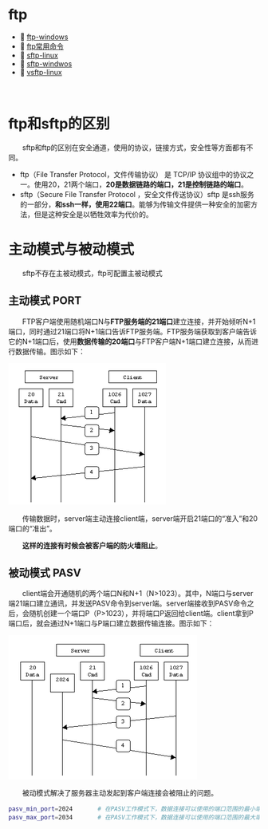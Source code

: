 # ftp

* 📄 [ftp-windows](siyuan://blocks/20240801162011-2c4z7ar)
* 📄 [ftp常用命令](siyuan://blocks/20240801162053-egbs4g6)
* 📄 [sftp-linux](siyuan://blocks/20240801160540-apjqx7b)
* 📄 [sftp-windwos](siyuan://blocks/20240801160553-3v9eszs)
* 📄 [vsftp-linux](siyuan://blocks/20240801160631-gk0f2y7)

　　‍

# ftp和sftp的区别

　　sftp和ftp的区别在安全通道，使用的协议，链接方式，安全性等方面都有不同。

* ftp（File Transfer Protocol，文件传输协议） 是 TCP/IP 协议组中的协议之一。使用20，21两个端口，**20是数据链路的端口，21是控制链路的端口**。
* sftp（Secure File Transfer Protocol ，安全文件传送协议）sftp 是ssh服务的一部分，**和ssh一样，使用22端口**。能够为传输文件提供一种安全的加密方法，但是这种安全是以牺牲效率为代价的。

# 主动模式与被动模式

　　sftp不存在主被动模式，ftp可配置主被动模式

## 主动模式 PORT

　　FTP客户端使用随机端口N与**FTP服务端的21端口**建立连接，并开始倾听N+1端口，同时通过21端口将N+1端口告诉FTP服务端。FTP服务端获取到客户端告诉它的N+1端口后，使用**数据传输的20端口**与FTP客户端N+1端口建立连接，从而进行数据传输。图示如下：

![](assets/image-20221127214915271-20230610173810-xooe3gf.png)

　　传输数据时，server端主动连接client端，server端开启21端口的“准入”和20端口的“准出”。

　　**这样的连接有时候会被客户端的防火墙阻止**。

## 被动模式 PASV

　　client端会开通随机的两个端口N和N+1（N>1023）。其中，N端口与server端21端口建立通讯，并发送PASV命令到server端。server端接收到PASV命令之后，会随机创建一个端口P（P>1023），并将端口P返回给client端。client拿到P端口后，就会通过N+1端口与P端口建立数据传输连接。图示如下：

![](assets/image-20221127214922401-20230610173810-qrr092p.png)

　　被动模式解决了服务器主动发起到客户端连接会被阻止的问题。

```bash
pasv_min_port=2024       # 在PASV工作模式下，数据连接可以使用的端口范围的最小端口,0表示任意端口。默认值为0。
pasv_max_port=2034       # 在PASV工作模式下，数据连接可以使用的端口范围的最大端口,0表示任意端口。默认值为0。

```

　　‍

　　‍
